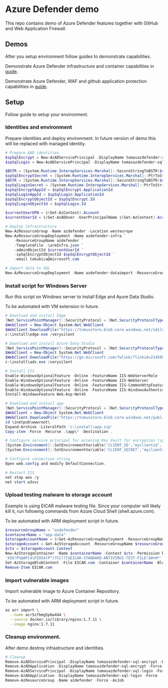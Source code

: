# Azure Defender demo
This repo contains demo of Azure Defender features together with GitHub and Web Application Firewall.

## Demos
After you setup environment follow guides to demonstrate capabilities.

Demonstrate Azure Defender infrastructure and container capabilities in [guide](./infraDemo.md).

Demonstrate Azure Defender, WAF and github application protection capabilities in [guide](./appDemo.md).

## Setup
Follow guide to setup your environment.

### Identities and environment
Prepare identities and deploy environment. In future version of demo this will be replaced with managed identity.

```powershell
# Prepare AAD identities
$spSqlEncrypt = New-AzADServicePrincipal -DisplayName tomasazdefender-sql-encrypt -SkipAssignment
$spSqlLogin = New-AzADServicePrincipal -DisplayName tomasazdefender-sql-login -SkipAssignment

$BSTR = [System.Runtime.InteropServices.Marshal]::SecureStringToBSTR($spSqlEncrypt.Secret)
$spSqlEncryptSecret = [System.Runtime.InteropServices.Marshal]::PtrToStringAuto($BSTR)
$BSTR = [System.Runtime.InteropServices.Marshal]::SecureStringToBSTR($spSqlLogin.Secret)
$spSqlLoginSecret = [System.Runtime.InteropServices.Marshal]::PtrToStringAuto($BSTR)
$spSqlEncryptAppId = $spSqlEncrypt.ApplicationId
$spSqlLoginAppId = $spSqlLogin.ApplicationId
$spSqlEncryptObjectId = $spSqlEncrypt.Id
$spSqlLoginObjectId = $spSqlLogin.Id

$currentUserUPN = $(Get-AzContext).Account
$currentUserId = $(Get-AzADUser -UserPrincipalName $(Get-AzContext).Account).Id

# Deploy infrastructure
New-AzResourceGroup -Name azdefender -Location westeurope
New-AzResourceGroupDeployment -Name azdefender-infra `
    -ResourceGroupName azdefender `
    -TemplateFile .\armInfra.json `
    -adminObjectId $currentUserId `
    -spSqlEncryptObjectId $spSqlEncryptObjectId `
    -email tokubica@microsoft.com

# Import data to SQL
New-AzResourceGroupDeployment -Name azdefender-dataimport -ResourceGroupName azdefender -TemplateFile .\armSqlDataImport.json
```

### Install script for Windows Server
Run this script on Windows server to install Edge and Ayure Data Studio.

To be automated with VM extension in future.

```powershell
# Download and install Edge
[Net.ServicePointManager]::SecurityProtocol = [Net.SecurityProtocolType]::Tls12 
$WebClient = New-Object System.Net.WebClient
$WebClient.DownloadFile("https://tomuvstore.blob.core.windows.net/sdilna/MicrosoftEdgeSetupBeta.exe?sp=r&st=2020-10-27T12:10:03Z&se=2025-10-27T20:10:03Z&spr=https&sv=2019-12-12&sr=b&sig=z0BkrU7iK8s5OJHCM8BGZWYnjhUchrf%2FiLsmibIv2fI%3D","c:\install\edge.exe")
c:\install\edge.exe /verysilent

# Download and install Azure Data Studio
[Net.ServicePointManager]::SecurityProtocol = [Net.SecurityProtocolType]::Tls12 
$WebClient = New-Object System.Net.WebClient
$WebClient.DownloadFile("https://go.microsoft.com/fwlink/?linkid=2145989","c:\install\ads.exe")
c:\install\ads.exe /verysilent

# Install IIS
Enable-WindowsOptionalFeature -Online -FeatureName IIS-WebServerRole
Enable-WindowsOptionalFeature -Online -FeatureName IIS-WebServer
Enable-WindowsOptionalFeature -Online -FeatureName IIS-CommonHttpFeatures
Enable-WindowsOptionalFeature -Online -FeatureName IIS-WindowsAuthentication
Install-WindowsFeature Web-Asp-Net45

# Download and install app
[Net.ServicePointManager]::SecurityProtocol = [Net.SecurityProtocolType]::Tls12 
$WebClient = New-Object System.Net.WebClient
$WebClient.DownloadFile("https://tomuvstore.blob.core.windows.net/public/app.zip","c:\install\app.zip")
cd \inetpub\wwwroot\
Expand-Archive -LiteralPath 'c:\install\app.zip'
Copy-item -Force -Recurse .\app\* -Destination .

# Configure service principal for accesing Key Vault for encryption (spSqlEncryptAppId and spSqlEncryptSecret)
[System.Environment]::SetEnvironmentVariable('CLIENT_ID','myclientid',[System.EnvironmentVariableTarget]::Machine)
[System.Environment]::SetEnvironmentVariable('CLIENT_SECRET','myclientsecret',[System.EnvironmentVariableTarget]::Machine)

# Configure connection string
Open web.config and modify DefaultConnection.

# Restart IIS
net stop was /y
net start w3svc
```

### Upload testing malware to storage account
Example is using EICAR malware testing file. Since your computer will likely kill it, run following commands from Azure Cloud Shell (shell.azure.com).

To be automated with ARM deployment script in future.

```powershell
$resourceGroupName = "azdefender"
$containerName = "app-data"
$storageAccountName = $(Get-AzResourceGroupDeployment -ResourceGroupName $resourceGroupName -Name azdefender-infra).outputs.storageAccount.Value
$storageAccount = Get-AzStorageAccount -ResourceGroupName $resourceGroupName -Name $storageAccountName
$ctx = $storageAccount.Context
New-AzStorageContainer -Name $containerName -Context $ctx -Permission blob
'X5O!P%@AP[4\PZX54(P^)7CC)7}$EICAR-STANDARD-ANTIVIRUS-TEST-FILE!$H+H*' | Out-File EICAR.com
Set-AzStorageBlobContent -File EICAR.com -Container $containerName -Blob EICAR.com -Context $ctx 
Remove-Item EICAR.com
```

### Import vulnerable images
Import vulnerable image to Azure Container Repository.

To be automated with ARM deployment script in future.

```bash
az acr import \
  --name acr5zfbmg5p6w444 \
  --source docker.io/library/nginx:1.7.11 \
  --image nginx:1.7.11
```

### Cleanup environment.
After demo destroy infrastructure and identities.

```powershell
# Cleanup
Remove-AzADServicePrincipal -DisplayName tomasazdefender-sql-encrypt -Force
Remove-AzADApplication -DisplayName tomasazdefender-sql-encrypt -Force
Remove-AzADServicePrincipal -DisplayName tomasazdefender-sql-login -Force
Remove-AzADApplication -DisplayName tomasazdefender-sql-login -Force
Remove-AzResourceGroup -Name azdefender -Force -AsJob
```

